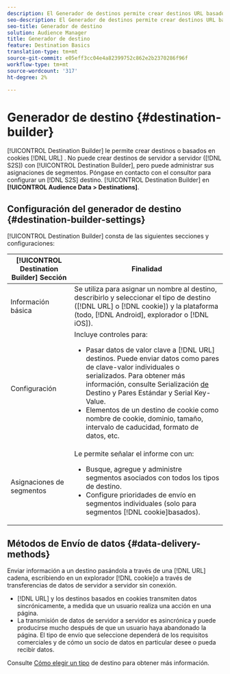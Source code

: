 ```yaml
---
description: El Generador de destinos permite crear destinos URL basados en cookies o DNL. No puede crear destinos de servidor a servidor (S2S) con el Generador de destinos, pero puede administrar sus asignaciones de segmentos. Póngase en contacto con su asesor para configurar un destino de S2S. El Generador de destino se encuentra en Datos de Audiencia > Destinos.
seo-description: El Generador de destinos permite crear destinos URL basados en cookies o DNL. No puede crear destinos de servidor a servidor (S2S) con el Generador de destinos, pero puede administrar sus asignaciones de segmentos. Póngase en contacto con su asesor para configurar un destino de S2S. El Generador de destino se encuentra en Datos de Audiencia > Destinos.
seo-title: Generador de destino
solution: Audience Manager
title: Generador de destino
feature: Destination Basics
translation-type: tm+mt
source-git-commit: e05eff3cc04e4a82399752c862e2b2370286f96f
workflow-type: tm+mt
source-wordcount: '317'
ht-degree: 2%

---
```



# Generador de destino {#destination-builder}

[!UICONTROL Destination Builder] le permite crear destinos o basados en cookies [!DNL URL] . No puede crear destinos de servidor a servidor ([!DNL S2S]) con [!UICONTROL Destination Builder], pero puede administrar sus asignaciones de segmentos. Póngase en contacto con el consultor para configurar un [!DNL S2S] destino. [!UICONTROL Destination Builder] en **[!UICONTROL Audience Data > Destinations]**.

## Configuración del generador de destino {#destination-builder-settings}

<!-- destination-builder.xml -->

[!UICONTROL Destination Builder] consta de las siguientes secciones y configuraciones:

| [!UICONTROL Destination Builder] Sección | Finalidad |
|--- |--- |
| Información básica | Se utiliza para asignar un nombre al destino, describirlo y seleccionar el tipo de destino ([!DNL URL] o [!DNL cookie]) y la plataforma (todo, [!DNL Android], explorador o [!DNL iOS]). |
| Configuración | Incluye controles para: <br/><ul><li>Pasar datos de valor clave a [!DNL URL] destinos. Puede enviar datos como pares de clave-valor individuales o serializados. Para obtener más información, consulte Serialización [de](../../features/destinations/key-value-pairs.md#destination-serialized) Destino y Pares [](../../features/destinations/key-value-pairs.md)Estándar y Serial Key-Value. </li><li>Elementos de un destino de cookie como nombre de cookie, dominio, tamaño, intervalo de caducidad, formato de datos, etc.</li></ul> |
| Asignaciones de segmentos | Le permite señalar el informe con un: <br/><ul><li>Busque, agregue y administre segmentos asociados con todos los tipos de destino. </li><li>Configure prioridades de envío en segmentos individuales (solo para segmentos [!DNL cookie]basados).</li></ul> |

## Métodos de Envío de datos {#data-delivery-methods}

Enviar información a un destino pasándola a través de una [!DNL URL] cadena, escribiendo en un explorador [!DNL cookie]o a través de transferencias de datos de servidor a servidor sin conexión.

* [!DNL URL] y los destinos basados en cookies transmiten datos sincrónicamente, a medida que un usuario realiza una acción en una página.
* La transmisión de datos de servidor a servidor es asincrónica y puede producirse mucho después de que un usuario haya abandonado la página. El tipo de envío que seleccione dependerá de los requisitos comerciales y de cómo un socio de datos en particular desee o pueda recibir datos.

Consulte [Cómo elegir un tipo](../../features/destinations/destinations.md) de destino para obtener más información.